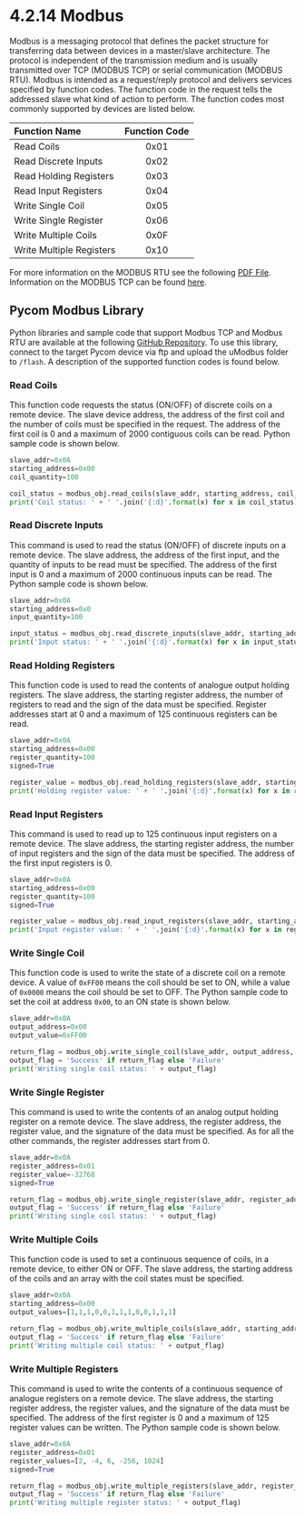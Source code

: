 # 4.2.14 Modbus

Modbus is a messaging protocol that defines the packet structure for transferring data between devices in a master/slave architecture. The protocol is independent of the transmission medium and is usually transmitted over TCP \(MODBUS TCP\) or serial communication \(MODBUS RTU\). Modbus is intended as a request/reply protocol and delivers services specified by function codes. The function code in the request tells the addressed slave what kind of action to perform. The function codes most commonly supported by devices are listed below.

| Function Name | Function Code |
| :--- | :---: |
| Read Coils | 0x01 |
| Read Discrete Inputs | 0x02 |
| Read Holding Registers | 0x03 |
| Read Input Registers | 0x04 |
| Write Single Coil | 0x05 |
| Write Single Register | 0x06 |
| Write Multiple Coils | 0x0F |
| Write Multiple Registers | 0x10 |

For more information on the MODBUS RTU see the following [PDF File](http://www.modbus.org/docs/Modbus_over_serial_line_V1_02.pdf). Information on the MODBUS TCP can be found [here](http://www.modbus.org/docs/Modbus_Messaging_Implementation_Guide_V1_0b.pdf).

## Pycom Modbus Library

Python libraries and sample code that support Modbus TCP and Modbus RTU are available at the following [GitHub Repository](https://github.com/pycom/pycom-modbus). To use this library, connect to the target Pycom device via ftp and upload the uModbus folder to `/flash`. A description of the supported function codes is found below.

### Read Coils

This function code requests the status \(ON/OFF\) of discrete coils on a remote device. The slave device address, the address of the first coil and the number of coils must be specified in the request. The address of the first coil is 0 and a maximum of 2000 contiguous coils can be read. Python sample code is shown below.

```python
slave_addr=0x0A
starting_address=0x00
coil_quantity=100

coil_status = modbus_obj.read_coils(slave_addr, starting_address, coil_quantity)
print('Coil status: ' + ' '.join('{:d}'.format(x) for x in coil_status))
```

### Read Discrete Inputs

This command is used to read the status \(ON/OFF\) of discrete inputs on a remote device. The slave address, the address of the first input, and the quantity of inputs to be read must be specified. The address of the first input is 0 and a maximum of 2000 continuous inputs can be read. The Python sample code is shown below.

```python
slave_addr=0x0A
starting_address=0x0
input_quantity=100

input_status = modbus_obj.read_discrete_inputs(slave_addr, starting_address, input_quantity)
print('Input status: ' + ' '.join('{:d}'.format(x) for x in input_status))
```

### Read Holding Registers

This function code is used to read the contents of analogue output holding registers. The slave address, the starting register address, the number of registers to read and the sign of the data must be specified. Register addresses start at 0 and a maximum of 125 continuous registers can be read.

```python
slave_addr=0x0A
starting_address=0x00
register_quantity=100
signed=True

register_value = modbus_obj.read_holding_registers(slave_addr, starting_address, register_quantity, signed)
print('Holding register value: ' + ' '.join('{:d}'.format(x) for x in register_value))
```

### Read Input Registers

This command is used to read up to 125 continuous input registers on a remote device. The slave address, the starting register address, the number of input registers and the sign of the data must be specified. The address of the first input registers is 0.

```python
slave_addr=0x0A
starting_address=0x00
register_quantity=100
signed=True

register_value = modbus_obj.read_input_registers(slave_addr, starting_address, register_quantity, signed)
print('Input register value: ' + ' '.join('{:d}'.format(x) for x in register_value))
```

### Write Single Coil

This function code is used to write the state of a discrete coil on a remote device. A value of `0xFF00` means the coil should be set to ON, while a value of `0x0000` means the coil should be set to OFF. The Python sample code to set the coil at address `0x00`, to an ON state is shown below.

```python
slave_addr=0x0A
output_address=0x00
output_value=0xFF00

return_flag = modbus_obj.write_single_coil(slave_addr, output_address, output_value)
output_flag = 'Success' if return_flag else 'Failure'
print('Writing single coil status: ' + output_flag)
```

### Write Single Register

This command is used to write the contents of an analog output holding register on a remote device. The slave address, the register address, the register value, and the signature of the data must be specified. As for all the other commands, the register addresses start from 0.

```python
slave_addr=0x0A
register_address=0x01
register_value=-32768
signed=True

return_flag = modbus_obj.write_single_register(slave_addr, register_address, register_value, signed)
output_flag = 'Success' if return_flag else 'Failure'
print('Writing single coil status: ' + output_flag)
```

### Write Multiple Coils

This function code is used to set a continuous sequence of coils, in a remote device, to either ON or OFF. The slave address, the starting address of the coils and an array with the coil states must be specified.

```python
slave_addr=0x0A
starting_address=0x00
output_values=[1,1,1,0,0,1,1,1,0,0,1,1,1]

return_flag = modbus_obj.write_multiple_coils(slave_addr, starting_address, output_values)
output_flag = 'Success' if return_flag else 'Failure'
print('Writing multiple coil status: ' + output_flag)
```

### Write Multiple Registers

This command is used to write the contents of a continuous sequence of analogue registers on a remote device. The slave address, the starting register address, the register values, and the signature of the data must be specified. The address of the first register is 0 and a maximum of 125 register values can be written. The Python sample code is shown below.

```python
slave_addr=0x0A
register_address=0x01
register_values=[2, -4, 6, -256, 1024]
signed=True

return_flag = modbus_obj.write_multiple_registers(slave_addr, register_address, register_values, signed)
output_flag = 'Success' if return_flag else 'Failure'
print('Writing multiple register status: ' + output_flag)
```

